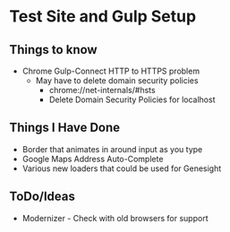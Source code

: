 # Test Site and Gulp Setup

## Things to know
* Chrome Gulp-Connect HTTP to HTTPS problem
    * May have to delete domain security policies
        * chrome://net-internals/#hsts
        * Delete Domain Security Policies for localhost

## Things I Have Done
* Border that animates in around input as you type
* Google Maps Address Auto-Complete
* Various new loaders that could be used for Genesight

## ToDo/Ideas
* Modernizer - Check with old browsers for support
